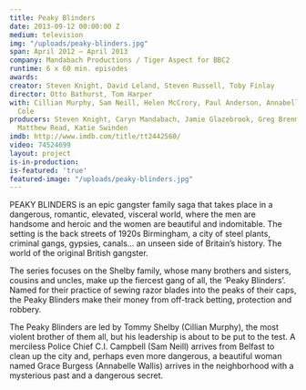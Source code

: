 ```yaml
---
title: Peaky Blinders
date: 2013-09-12 00:00:00 Z
medium: television
img: "/uploads/peaky-blinders.jpg"
span: April 2012 – April 2013
company: Mandabach Productions / Tiger Aspect for BBC2
runtime: 6 x 60 min. episodes
awards: 
creator: Steven Knight, David Leland, Steven Russell, Toby Finlay
director: Otto Bathurst, Tom Harper
with: Cillian Murphy, Sam Neill, Helen McCrory, Paul Anderson, Annabelle Wallis, Joe
  Cole
producers: Steven Knight, Caryn Mandabach, Jamie Glazebrook, Greg Brenman, Frith Tiplady,
  Matthew Read, Katie Swinden
imdb: http://www.imdb.com/title/tt2442560/
video: 74524699
layout: project
is-in-production: 
is-featured: 'true'
featured-image: "/uploads/peaky-blinders.jpg"
---
```


PEAKY BLINDERS is an epic gangster family saga that takes place in a dangerous, romantic, elevated, visceral world, where the men are handsome and heroic and the women are beautiful and indomitable. The setting is the back streets of 1920s Birmingham, a city of steel plants, criminal gangs, gypsies, canals… an unseen side of Britain’s history. The world of the original British gangster.

The series focuses on the Shelby family, whose many brothers and sisters, cousins and uncles, make up the fiercest gang of all, the ‘Peaky Blinders’. Named for their practice of sewing razor blades into the peaks of their caps, the Peaky Blinders make their money from off-track betting, protection and robbery.

The Peaky Blinders are led by Tommy Shelby (Cillian Murphy), the most violent brother of them all, but his leadership is about to be put to the test. A merciless Police Chief C.I. Campbell (Sam Neill) arrives from Belfast to clean up the city and, perhaps even more dangerous, a beautiful woman named Grace Burgess (Annabelle Wallis) arrives in the neighborhood with a mysterious past and a dangerous secret.
